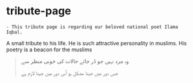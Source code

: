 # tribute-page

    - This tribute page is regarding our beloved national poet Ilama Iqbal.

A small tribute to his life. He is such attractive personality in muslims. His poetry is a beacon for the muslims

> وہ مرد نہیں جو ڈر جائے حالات کی خونی منظر سے
>
> جس دور میں جینا مشکل ہو اُس دور میں جینا لازم ہے
